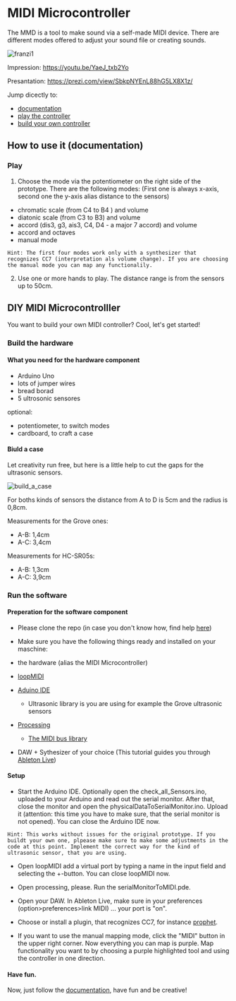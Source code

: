 # MIDI Microcontroller 

The MMD is a tool to make sound via a self-made MIDI device. There are different modes offered to adjust your sound file or creating sounds.

![franzi1](https://user-images.githubusercontent.com/22836416/61169582-a928a480-a55f-11e9-87ac-04ec64b8d7cf.png)

Impression: https://youtu.be/YaeJ_txb2Yo

Presantation: https://prezi.com/view/SbkpNYEnL88hG5LX8X1z/

Jump dicectly to:
- [documentation](#How-to-use-it-(documentation))
- [play the controller](#Play)
- [build your own controller](#DIY-MIDI-Microcontrolller)

## How to use it (documentation)

### Play
 
1. Choose the mode via the potentiometer on the right side of the prototype. There are the following modes:
(First one is always x-axis, second one the y-axis alias distance to the sensors)
- chromatic scale (from C4 to B4 ) and volume 
- diatonic scale (from C3 to B3) and volume
- accord (dis3, g3, ais3, C4, D4 - a major 7 accord) and volume 
- accord and octaves
- manual mode 

`Hint: The first four modes work only with a synthesizer that recognizes CC7 (interpretation als volume change). If you are choosing the manual mode you can map any functionalily.`

2. Use one or more hands to play. The distance range is from the sensors up to 50cm. 

## DIY MIDI Microcontrolller

You want to build your own MIDI controller?
Cool, let's get started!

### Build the hardware

#### What you need for the hardware component 

- Arduino Uno
- lots of jumper wires
- bread borad
- 5 ultrosonic sensores

optional:
- potentiometer, to switch modes
- cardboard, to craft a case

#### Biuld a case
Let creativity run free, but here is a little help to cut the gaps for the ultrasonic sensors.

![build_a_case](https://user-images.githubusercontent.com/22836416/55933780-cf703880-5c2e-11e9-884c-be663f515e7c.png)

For boths kinds of sensors the distance from A to D is 5cm and the radius is 0,8cm.

Measurements for the Grove ones:
- A-B: 1,4cm
- A-C: 3,4cm

Measurements for HC-SR05s:
- A-B: 1,3cm
- A-C: 3,9cm

### Run the software 

#### Preperation for  the software component

- Please clone the repo (in case you don't know how, find help [here](https://help.github.com/en/articles/cloning-a-repository))

-  Make sure you have the following things ready and installed on your maschine:
  - the hardware (alias the MIDI Microcontroller)
  - [loopMIDI](https://www.tobias-erichsen.de/software/loopmidi.html)
  - [Aduino IDE](https://www.arduino.cc/en/main/software)
    - Ultrasonic library is you are using for example the Grove ultrasonic sensors
  - [Processing](https://processing.org/download/)
    - [The MIDI bus library](http://www.smallbutdigital.com/projects/themidibus/)
  - DAW + Sythesizer of your choice (This tutorial guides you through [Ableton Live](https://www.ableton.com/de/trial/))

#### Setup

- Start the Arduino IDE. Optionally open the check_all_Sensors.ino, uploaded to your Arduino and read out the serial monitor. After that, close the monitor and open the physicalDataToSerialMonitor.ino. Upload it (attention: this time you have to make sure, that the serial monitor is not opened). You can close the Arduino IDE now.

`Hint: This works without issues for the original prototype. If you buildt your own one, plpease make sure to make some adjustments in the code at this point. Implement the correct way for the kind of ultrasonic sensor, that you are using.`

- Open loopMIDI add a virtual port by typing a name in the input field and selecting the +-button. You can close loopMIDI now.

- Open processing, please. Run the serialMonitorToMIDI.pde.

- Open your DAW. In Ableton Live, make sure in your preferences (option>preferences>link MIDI) ... your port is "on".

- Choose or install  a plugin, that recognizes CC7, for instance [prophet](https://www.arturia.com/products/analog-classics/prophet-v).

- If you want to use the manual mapping mode, click the "MIDI" button in the upper right corner. Now everything you can map is purple. Map functionality you want to by choosing a purple highlighted tool and using the controller in one direction.


#### Have fun. 
Now, just follow the [documentation](#How-to-use-it-(documentation)), have fun and be creative!
